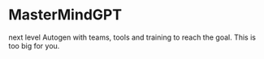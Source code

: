 # MasterMindGPT
next level Autogen with teams, tools and training to reach the goal. This is too big for you.
